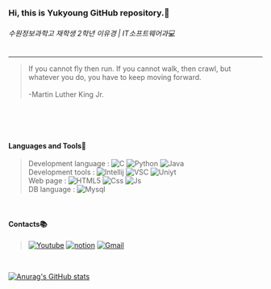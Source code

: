 ### Hi, this is Yukyoung GitHub repository.👋
###### 수원정보과학고 재학생 2학년 이유경 | IT소프트웨어과💻 
<hr/>

>If you cannot fly then run. If you cannot walk, then crawl, but whatever you do, you have to keep moving forward. <br>  
                                                                                           -Martin Luther King Jr. <br>     
<br>                                                                                              
<br>  
<br> 

#### Languages and Tools🔧 <br> 

> Development language : ![C](https://img.shields.io/badge/c,c++-0052CC?style=flat-square&logo=C&logoColor=white) ![Python](https://img.shields.io/badge/PYTHON-004A9D?style=flat-square&logo=Python&logoColor=white) ![Java](https://img.shields.io/badge/JAVA-CC0000?style=flat-square&logo=Java&logoColor=white) 
> <br> Development tools : ![Intellij](https://img.shields.io/badge/IntelliJ-000000?style=flat-square&logo=IntelliJ-IDEA&logoColor=white) ![VSC](https://img.shields.io/badge/VisualStudioCode-007ACC?style=flat-square&logo=Visual-Studio-Code&logoColor=white) ![Uniyt](https://img.shields.io/badge/Unity-000000?style=flat-square&logo=Unity-IDEA&logoColor=white)
> <br> Web page : ![HTML5](https://img.shields.io/badge/HTML5-E34F26?style=flat-square&logo=HTML5&logoColor=white) ![Css](https://img.shields.io/badge/CSS3-1572B6?style=flat-square&logo=CSS3&logoColor=white) ![Js](https://img.shields.io/badge/JavaScript-F7DF1E?style=flat-square&logo=JavaScript&logoColor=111111) 
> <br> DB language : ![Mysql](https://img.shields.io/badge/MySQL-4479A1?style=flat-square&logo=MySQL&logoColor=white)
<br>


#### Contacts📚

> [![Youtube](https://img.shields.io/badge/Youtube-FF0000?style=flat-square&logo=YouTube&logoColor=white)](https://www.youtube.com/channel/UCdQNrk_cZO_003SP0JvcSMg) [![notion](https://img.shields.io/badge/Notion-000000?style=flat-square&logo=Notion&logoColor=white)](https://www.notion.so/Yukyoung-s-Portfolio-7d31a61e101a4683be7fb5e2dabddfec) [![Gmail](https://img.shields.io/badge/Gmail-EA4335?style=flat-square&logo=Gmail&logoColor=white)](mailto:codingduck0703@gmail.com)

<br>

[![Anurag's GitHub stats](https://github-readme-stats.vercel.app/api?username=PrettyYukyoung)](https://github.com/anuraghazra/github-readme-stats)
